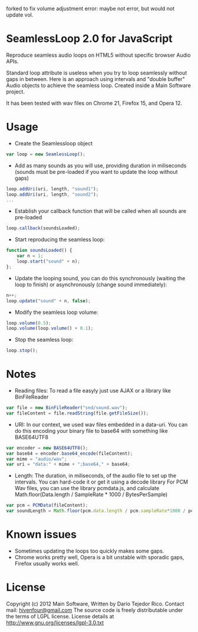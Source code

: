 forked to fix volume adjustment error: maybe not error, but would not update vol.

SeamlessLoop 2.0 for JavaScript
===============================

Reproduce seamless audio loops on HTML5 without specific browser Audio APIs.

Standard loop attribute is useless when you try to loop seamlessly without gaps in between.
Here is an approach using intervals and "double buffer" Audio objects to achieve the seamless loop.
Created inside a Main Software project.

It has been tested with wav files on Chrome 21, Firefox 15, and Opera 12.

Usage
=====

- Create the Seamlessloop object
```Javascript
var loop = new SeamlessLoop();
```

- Add as many sounds as you will use, providing duration in miliseconds (sounds must be pre-loaded if you want to update the loop without gaps)
```Javascript
loop.addUri(uri, length, "sound1");
loop.addUri(uri, length, "sound2");
...
```

- Establish your callback function that will be called when all sounds are pre-loaded
```Javascript
loop.callback(soundsLoaded);
```

- Start reproducing the seamless loop:
```Javascript
function soundsLoaded() {
    var n = 1;
    loop.start("sound" + n);
};
```

- Update the looping sound, you can do this synchronously (waiting the loop to finish) or asynchronously (change sound immediately):
```Javascript
n++;
loop.update("sound" + n, false);
```

- Modify the seamless loop volume:
```Javascript
loop.volume(0.5);
loop.volume(loop.volume() + 0.1);
```

- Stop the seamless loop:
```Javascript
loop.stop();
```

Notes
=====

- Reading files: To read a file easyly just use AJAX or a library like BinFileReader
```Javascript
var file = new BinFileReader("snd/sound.wav");
var fileContent = file.readString(file.getFileSize());
```

- URI: In our context, we used wav files embedded in a data-uri. You can do this encoding your binary file to base64 with something like BASE64UTF8
```Javascript
var encoder = new BASE64UTF8();
var base64 = encoder.base64_encode(fileContent);
var mime = "audio/wav";
var uri = "data:" + mime + ";base64," + base64;
```

- Length: The duration, in miliseconds, of the audio file to set up the intervals. You can hard-code it or get it using a decode library
For PCM Wav files, you can use the library pcmdata.js, and calculate Math.floor(Data.length / SampleRate * 1000 / BytesPerSample)
```Javascript
var pcm = PCMData(fileContent);
var soundLength = Math.floor(pcm.data.length / pcm.sampleRate*1000 / pcm.bytesPerSample);
```

Known issues
============

- Sometimes updating the loops too quickly makes some gaps.
- Chrome works pretty well, Opera is a bit unstable with sporadic gaps, Firefox usually works well.

License
=======

Copyright (c) 2012 Main Software,
Written by Darío Tejedor Rico. Contact mail: hivenfour@gmail.com
The source code is freely distributable under the terms of LGPL license.
License details at http://www.gnu.org/licenses/lgpl-3.0.txt
